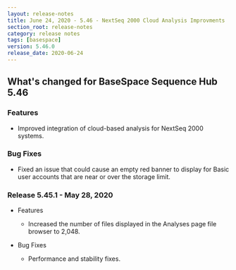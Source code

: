 ```yaml
---
layout: release-notes
title: June 24, 2020 - 5.46 - NextSeq 2000 Cloud Analysis Improvments
section_root: release-notes
category: release notes
tags: [basespace]
version: 5.46.0
release_date: 2020-06-24
---
```


## What's changed for BaseSpace Sequence Hub 5.46

### Features
- Improved integration of cloud-based analysis for NextSeq 2000 systems.

### Bug Fixes
- Fixed an issue that could cause an empty red banner to display for Basic user accounts that are near or over the storage limit.

### Release 5.45.1 - May 28, 2020
- Features
  - Increased the number of files displayed in the Analyses page file browser to 2,048.

- Bug Fixes
  - Performance and stability fixes.
